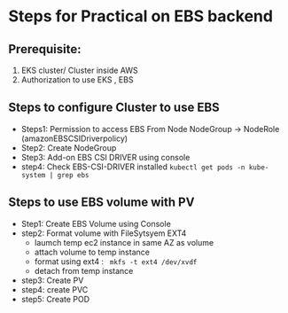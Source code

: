 # Steps for Practical on EBS backend 

## Prerequisite:
1. EKS cluster/ Cluster inside AWS
2. Authorization to use EKS , EBS

## Steps to configure Cluster to use EBS
- Steps1: Permission to access EBS From Node
    NodeGroup -> NodeRole (amazonEBSCSIDriverpolicy)
- Step2: Create NodeGroup
- Step3: Add-on EBS CSI DRIVER using console
- step4: Check EBS-CSI-DRIVER installed
    ` kubectl get pods -n kube-system | grep ebs `

## Steps to use EBS volume with PV
- Step1: Create EBS Volume using Console
- step2: Format volume with FileSytsyem EXT4
    - laumch temp ec2 instance in same AZ as volume
    - attach volume to temp instance
    - format using ext4 : ` mkfs -t ext4 /dev/xvdf`
    - detach from temp instance
- step3: Create PV
- step4: create PVC
- step5: Create POD